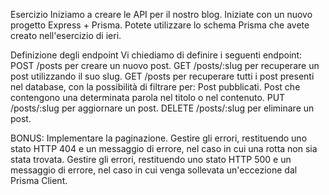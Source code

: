 Esercizio
Iniziamo a creare le API per il nostro blog. Iniziate con un nuovo progetto Express + Prisma.
Potete utilizzare lo schema Prisma che avete creato nell'esercizio di ieri.

Definizione degli endpoint
Vi chiediamo di definire i seguenti endpoint:
POST /posts per creare un nuovo post.
GET /posts/:slug per recuperare un post utilizzando il suo slug.
GET /posts per recuperare tutti i post presenti nel database, con la possibilità di filtrare per:
Post pubblicati.
Post che contengono una determinata parola nel titolo o nel contenuto.
PUT /posts/:slug per aggiornare un post.
DELETE /posts/:slug per eliminare un post.

BONUS:
Implementare la paginazione.
Gestire gli errori, restituendo uno stato HTTP 404 e un messaggio di errore, nel caso in cui una rotta non sia stata trovata.
Gestire gli errori, restituendo uno stato HTTP 500 e un messaggio di errore, nel caso in cui venga sollevata un'eccezione dal Prisma Client.